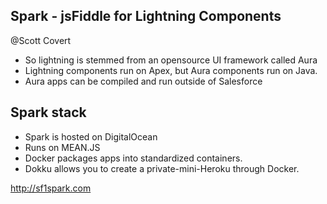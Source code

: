 ## Spark - jsFiddle for Lightning Components
@Scott Covert

- So lightning is stemmed from an opensource UI framework called Aura
- Lightning components run on Apex, but Aura components run on Java.
- Aura apps can be compiled and run outside of Salesforce

## Spark stack
- Spark is hosted on DigitalOcean
- Runs on MEAN.JS
- Docker packages apps into standardized containers. 
- Dokku allows you to create a private-mini-Heroku through Docker.

http://sf1spark.com

